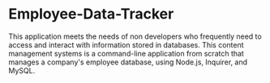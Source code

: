 # Employee-Data-Tracker
This application meets the needs of non developers who frequently need to access and interact with information stored in databases. This content management systems is a command-line application from scratch that manages a company's employee database, using Node.js, Inquirer, and MySQL.
